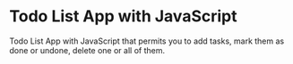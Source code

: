 # Todo List App with JavaScript
Todo List App with JavaScript that permits you to add tasks, mark them as done or undone, delete one or all of them.
